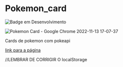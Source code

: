 # Pokemon_card
![Badge em Desenvolvimento](http://img.shields.io/static/v1?label=STATUS&message=EM%20DESENVOLVIMENTO&color=GREEN&style=for-the-badge)

![Pokemon Card - Google Chrome 2022-11-13 17-07-37](https://user-images.githubusercontent.com/83146122/201542182-88a4b732-c83e-4d4c-adf8-40f7ca4f34b4.gif)


 Cards de pokemon com pokeapi
 
 [link para a página](https://j0a0pedro.github.io/Pokemon_card/)
 
 
 //LEMBRAR DE CORRIGIR O localStorage
